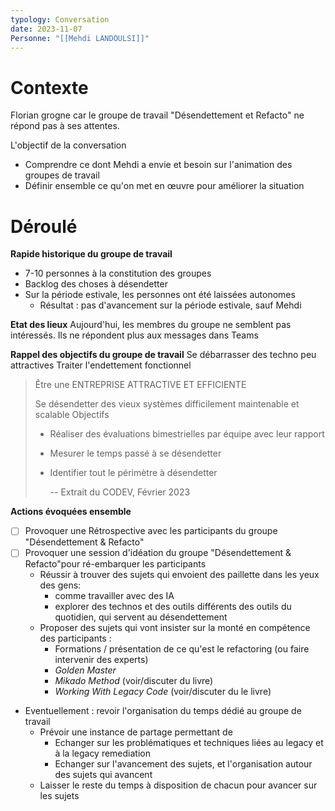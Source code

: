 ```yaml
---
typology: Conversation
date: 2023-11-07
Personne: "[[Mehdi LANDOULSI]]"
---
```

# Contexte


Florian grogne car le groupe de travail "Désendettement et Refacto" ne répond pas à ses attentes.

L'objectif de la conversation
- Comprendre ce dont Mehdi a envie et besoin sur l'animation des groupes de travail
- Définir ensemble ce qu'on met en œuvre pour améliorer la situation
# Déroulé

**Rapide historique du groupe de travail**
- 7-10 personnes à la constitution des groupes
- Backlog des choses à désendetter
- Sur la période estivale, les personnes ont été laissées autonomes
	- Résultat : pas d'avancement sur la période estivale, sauf Mehdi
	
**Etat des lieux** 
Aujourd'hui, les membres du groupe ne semblent pas intéressés. Ils ne répondent plus aux messages dans Teams

**Rappel des objectifs du groupe de travail**
Se débarrasser des techno peu attractives
Traiter l'endettement fonctionnel

> Être une ENTREPRISE ATTRACTIVE ET EFFICIENTE​
> 
> Se désendetter des vieux systèmes difficilement maintenable et scalable​
> Objectifs​
> 
> - Réaliser des évaluations bimestrielles par équipe avec leur rapport​ 
> - Mesurer le temps passé à se désendetter​
> - Identifier tout le périmètre à désendetter
>   
>   -- Extrait du CODEV, Février 2023

**Actions évoquées ensemble**
- [ ] Provoquer une Rétrospective avec les participants du groupe "Désendettement & Refacto"
- [ ] Provoquer une session d'idéation du groupe "Désendettement & Refacto"pour ré-embarquer les participants
	- Réussir à trouver des sujets qui envoient des paillette dans les yeux des gens:
		- comme travailler avec des IA
		- explorer des technos et des outils différents des outils du quotidien, qui servent au désendettement
	- Proposer des sujets qui vont insister sur la monté en compétence des participants :
		- Formations / présentation de ce qu'est le refactoring (ou faire intervenir des experts)
		- *Golden Master*
		- *Mikado Method* (voir/discuter du livre)
		- *Working With Legacy Code* (voir/discuter du le livre)

- Eventuellement : revoir l'organisation du temps dédié au groupe de travail
	- Prévoir une instance de partage permettant de
		- Echanger sur les problématiques et techniques liées au legacy et à la legacy remediation
		- Echanger sur l'avancement des sujets, et l'organisation autour des sujets qui avancent
	- Laisser le reste du temps à disposition de chacun pour avancer sur les sujets
